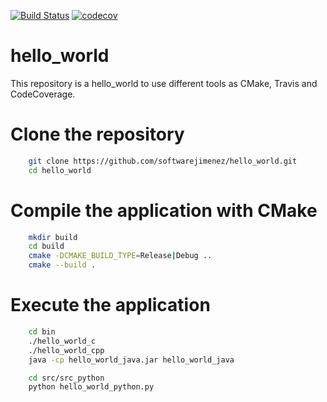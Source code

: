 [![Build Status](https://travis-ci.org/softwarejimenez/hello_world.svg?branch=master)](https://travis-ci.org/softwarejimenez/hello_world)
[![codecov](https://codecov.io/gh/softwarejimenez/hello_world/branch/master/graph/badge.svg)](https://codecov.io/gh/softwarejimenez/hello_world)

# hello_world
This repository is a hello_world to use different tools as CMake, Travis and CodeCoverage.

# Clone the repository

```bash
    git clone https://github.com/softwarejimenez/hello_world.git
    cd hello_world
```

# Compile the application with CMake

```bash
    mkdir build
    cd build
    cmake -DCMAKE_BUILD_TYPE=Release|Debug ..
    cmake --build .
```

# Execute the application
```bash
    cd bin
    ./hello_world_c
    ./hello_world_cpp
    java -cp hello_world_java.jar hello_world_java
```

```bash
    cd src/src_python
    python hello_world_python.py
```
